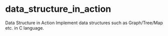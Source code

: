 # data_structure_in_action
Data Structure in Action
Implement data structures such as Graph/Tree/Map etc. in C language.
